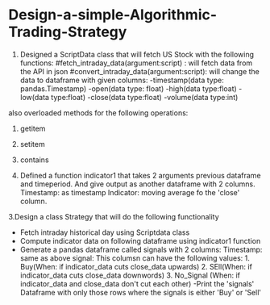 # Design-a-simple-Algorithmic-Trading-Strategy

1. Designed a ScriptData class that will fetch US Stock with the following functions:
  #fetch_intraday_data(argument:script) : will fetch data from the API in json
  #convert_intraday_data(argument:script): will change the data to dataframe with given columns:
  -timestamp(data type: pandas.Timestamp)
  -open(data type: float)
  -high(data type:float)
  -low(data type:float)
  -close(data type:float)
  -volume(data type:int)
  
  also overloaded methods for the following operations:
  1. getitem
  2. setitem
  3. contains
 
2. Defined a function indicator1 that takes 2 arguments previous dataframe and timeperiod.
   And give output as another dataframe with 2 columns. 
   Timestamp: as timestamp
   Indicator: moving average fo the 'close' column.
   
3.Design a class Strategy that will do the following functionality
- Fetch intraday historical day using Scriptdata class
- Compute indicator data on following dataframe using indicator1 function
- Generate a pandas dataframe called signals with 2 columns:
  Timestamp: same as above
  signal: This columsn can have the following values:
          1. Buy(When: if indicator_data cuts close_data upwards)
          2. SEll(When: if indicator_data cuts close_data downwords)
          3. No_Signal (When: if indicator_data and close_data don't cut each other)
 -Print the 'signals' Dataframe with only those rows where the signals is either 'Buy' or 'Sell'
